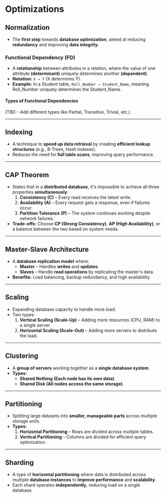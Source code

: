 # **Optimizations**  

## **Normalization**  

- The **first step** towards **database optimization**, aimed at reducing **redundancy** and improving **data integrity**.  

### **Functional Dependency (FD)**  

- A **relationship** between attributes in a relation, where the value of one attribute **(determinant)** uniquely determines another **(dependent)**.  
- **Notation:** `X → Y` (X determines Y).  
- **Example:** In a Student table, `Roll_Number → Student_Name`, meaning Roll_Number uniquely determines the Student_Name.  

#### **Types of Functional Dependencies**  

(TBD – Add different types like Partial, Transitive, Trivial, etc.)  

---  

## **Indexing**  

- A technique to **speed up data retrieval** by creating **efficient lookup structures** (e.g., B-Trees, Hash Indexes).  
- Reduces the need for **full table scans**, improving query performance.  

---  

## **CAP Theorem**  

- States that in a **distributed database**, it's impossible to achieve all three properties **simultaneously**:  
  1. **Consistency (C)** – Every read receives the latest write.  
  2. **Availability (A)** – Every request gets a response, even if failures occur.  
  3. **Partition Tolerance (P)** – The system continues working despite network failures.  
- **Trade-offs:** Choose **CP (Strong Consistency)**, **AP (High Availability)**, or a balance between the two based on system needs.  

---  

## **Master-Slave Architecture**  

- A **database replication model** where:  
  - **Master** – Handles **writes** and **updates**.  
  - **Slaves** – Handle **read operations** by replicating the master's data.  
- **Benefits:** Load balancing, backup redundancy, and high availability.  

---  

## **Scaling**  

- Expanding database capacity to handle more load.  
- Two types:  
  1. **Vertical Scaling (Scale-Up)** – Adding more resources (CPU, RAM) to a single server.  
  2. **Horizontal Scaling (Scale-Out)** – Adding more servers to distribute the load.  

---  

## **Clustering**  

- A **group of servers** working together as a **single database system**.  
- **Types:**  
  - **Shared Nothing (Each node has its own data)**.  
  - **Shared Disk (All nodes access the same storage)**.  

---  

## **Partitioning**  

- Splitting large datasets into **smaller, manageable parts** across multiple storage units.  
- **Types:**  
  1. **Horizontal Partitioning** – Rows are divided across multiple tables.  
  2. **Vertical Partitioning** – Columns are divided for efficient query optimization.  

---  

## **Sharding**  

- A type of **horizontal partitioning** where data is distributed across multiple **database instances** to **improve performance** and **scalability**.  
- Each shard operates **independently**, reducing load on a single database.  
